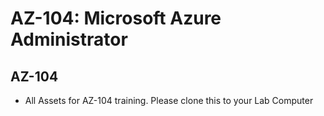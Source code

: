 # AZ-104: Microsoft Azure Administrator

## AZ-104

- All Assets for AZ-104 training. Please clone this to your Lab Computer
